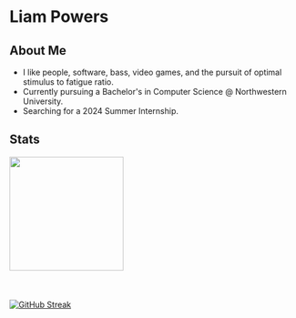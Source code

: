 # Liam Powers

## About Me
* I like people, software, bass, video games, and the pursuit of optimal stimulus to fatigue ratio.
* Currently pursuing a Bachelor's in Computer Science @ Northwestern University.
* Searching for a 2024 Summer Internship.

## Stats

<a href = "https://github.com/anuraghazra/convoychat">
  <img height=200 align="center" src="https://github-readme-stats.vercel.app/api/top-langs/?username=liam-powers&layout=compact&theme=tokyonight" />
</a>

<br>
<br>
<br>
<br>

<a href="https://git.io/streak-stats">
  <img src="https://github-readme-streak-stats.herokuapp.com?user=liam-powers&theme=vue" alt="GitHub Streak" />
</a>
